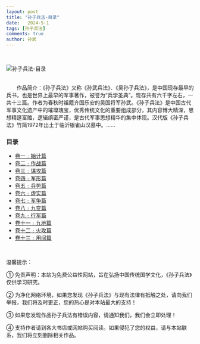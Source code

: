 ```yaml
---
layout: post
title: "孙子兵法-目录"
date:   2024-5-1
tags: [孙子兵法]
comments: true
author: 孙武
---
```


<!-- more -->
<br>

![孙子兵法-目录](https://bo88888.github.io/images/sunzibingfa.webp)

<br>
&emsp;&emsp;作品简介：《孙子兵法》又称《孙武兵法》、《吴孙子兵法》，是中国现存最早的兵书，也是世界上最早的军事著作，被誉为“兵学圣典”。现存共有六千字左右，一共十三篇。作者为春秋时祖籍齐国乐安的吴国将军孙武。《孙子兵法》是中国古代军事文化遗产中的璀璨瑰宝，优秀传统文化的重要组成部分，其内容博大精深，思想精邃富赡，逻辑缜密严谨，是古代军事思想精华的集中体现。汉代版《孙子兵法》竹简1972年出土于临沂银雀山汉墓中。……
<br>

### 目录
<ul>
<li> <a href="https://www.zhihu.com/people/AJLoveChina">卷一﹕始计篇</a> </li>
<li> <a href="https://www.zhihu.com/people/AJLoveChina">卷二﹕作战篇</a> </li>
<li> <a href="https://www.zhihu.com/people/AJLoveChina">卷三﹕谋攻篇</a> </li>
<li> <a href="https://www.zhihu.com/people/AJLoveChina">卷四﹕军形篇</a> </li>
<li> <a href="https://www.zhihu.com/people/AJLoveChina">卷五﹕兵势篇</a> </li>
<li> <a href="https://www.zhihu.com/people/AJLoveChina">卷六﹕虚实篇</a> </li>
<li> <a href="https://www.zhihu.com/people/AJLoveChina">卷七﹕军争篇</a> </li>
<li> <a href="https://www.zhihu.com/people/AJLoveChina">卷八﹕九变篇</a> </li>
<li> <a href="https://www.zhihu.com/people/AJLoveChina">卷九﹕行军篇</a> </li>
<li> <a href="https://www.zhihu.com/people/AJLoveChina">卷十一﹕九地篇</a> </li>
<li> <a href="https://www.zhihu.com/people/AJLoveChina">卷十二﹕火攻篇</a> </li>
<li> <a href="https://www.zhihu.com/people/AJLoveChina">卷十三﹕用间篇</a> </li>
</ul>
<br>
<P>温馨提示：</P>
<P>① 免责声明：本站为免费公益性网站，旨在弘扬中国传统国学文化，《孙子兵法》仅供学习研究。</P>
<P>② 为净化网络环境，如果您发现《孙子兵法》与现有法律有抵触之处，请向我们举报，我们将及时更正，您的热心是对本站最大的支持！</P>
<P>③ 如果您发现作品孙子兵法有错误内容，请通知我们，我们会立即处理！</P>
<P>④ 支持作者请到各大书店或网站购买阅读。如果侵犯了您的权益，请与本站联系，我们将立刻删除相关作品。</P>
